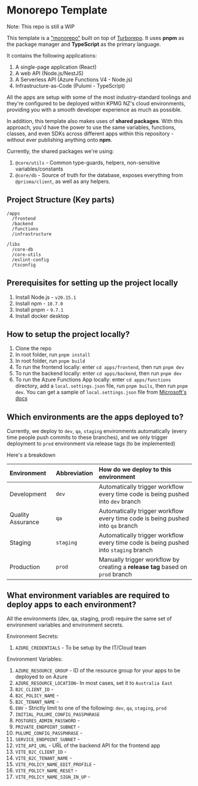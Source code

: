# Monorepo Template

Note: This repo is still a WIP

This template is a ["monorepo"](https://monorepo.tools/) built on top of [Turborepo](https://turbo.build/). It uses **pnpm** as the package manager and **TypeScript** as the primary language.

It contains the following applications:

1. A single-page application (React)
2. A web API (Node.js/NestJS)
3. A Serverless API (Azure Functions V4 - Node.js)
4. Infrastructure-as-Code (Pulumi - TypeScript)

All the apps are setup with some of the most industry-standard toolings and they're configured to be deployed within KPMG NZ's cloud environments, providing you with a smooth developer experience as much as possible.

In addition, this template also makes uses of **shared packages**. With this approach, you'd have the power to use the same variables, functions, classes, and even SDKs across different apps within this repository - without ever publishing anything onto **npm**.

Currently, the shared packages we're using:

1. `@core/utils` - Common type-guards, helpers, non-sensitive variables/constants
2. `@core/db` - Source of truth for the database, exposes everything from `@prisma/client`, as well as any helpers.

## Project Structure (Key parts)

```
/apps
  /frontend
  /backend
  /functions
  /infrastructure

/libs
  /core-db
  /core-utils
  /eslint-config
  /tsconfig
```

## Prerequisites for setting up the project locally

1. Install Node.js - `v20.15.1`
2. Install npm - `10.7.0`
3. Install pnpm - `9.7.1`
4. Install docker desktop

## How to setup the project locally?

1. Clone the repo
2. In root folder, run `pnpm install`
3. In root folder, run `pnpm build`
4. To run the frontend locally: enter `cd apps/frontend`, then run `pnpm dev`
5. To run the backend locally: enter `cd apps/backend`, then run `pnpm dev`
6. To run the Azure Functions App locally: enter `cd apps/functions` directory, add a `local.settings.json` file, run `pnpm buils`, then run `pnpm dev`. You can get a sample of `local.settings.json` file from [Microsoft's docs](https://learn.microsoft.com/en-us/azure/azure-functions/functions-develop-local#local-settings-file)

## Which environments are the apps deployed to?

Currently, we deploy to `dev`, `qa`, `staging` environments automatically (every time people push commits to these branches), and we only trigger deployment to `prod` environment via release tags (to be implemented)

Here's a breakdown

| Environment       | Abbreviation | How do we deploy to this environment                                                 |
| :---------------- | :----------- | :----------------------------------------------------------------------------------- |
| Development       | `dev`        | Automatically trigger workflow every time code is being pushed into `dev` branch     |
| Quality Assurance | `qa`         | Automatically trigger workflow every time code is being pushed into `qa` branch      |
| Staging           | `staging`    | Automatically trigger workflow every time code is being pushed into `staging` branch |
| Production        | `prod`       | Manually trigger workflow by creating a **release tag** based on `prod` branch       |

## What environment variables are required to deploy apps to each environment?

All the environments (dev, qa, staging, prod) require the same set of environment variables and environment secrets.

Environment Secrets:
1. `AZURE_CREDENTIALS` - To be setup by the IT/Cloud team

Environment Variables:
1. `AZURE_RESOURCE_GROUP` - ID of the resource group for your apps to be deployed to on Azure
2. `AZURE_RESOURCE_LOCATION`- In most cases, set it to `Australia East`
3. `B2C_CLIENT_ID` - 
4. `B2C_POLICY_NAME` - 
5. `B2C_TENANT_NAME` - 
6. `ENV` - Strictly limit to one of the following: `dev`, `qa`, `staging`, `prod`
7. `INITIAL_PULUMI_CONFIG_PASSPHRASE`
8. `POSTGRES_ADMIN_PASSWORD` - 
9. `PRIVATE_ENDPOINT_SUBNET` - 
10. `PULUMI_CONFIG_PASSPHRASE` - 
11. `SERVICE_ENDPOINT_SUBNET` - 
12. `VITE_API_URL` - URL of the backend API for the frontend app
13. `VITE_B2C_CLIENT_ID` - 
14. `VITE_B2C_TENANT_NAME` - 
15. `VITE_POLICY_NAME_EDIT_PROFILE` - 
16. `VITE_POLICY_NAME_RESET` - 
17. `VITE_POLICY_NAME_SIGN_IN_UP` - 
